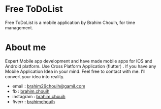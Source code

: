 # Free ToDoList
Free ToDoList is a mobile application by Brahim Chouih, for time management.

# About me
Expert Mobile app development and have made mobile apps for IOS and Android platform. Use Cross Platform Application (flutter) . If you have any Mobile Application Idea in your mind. Feel free to contact with me. I'll convert your idea into reality.

 - email : brahim26chouih@gamil.com
 - fb : [brahim.chouih](https://www.facebook.com/brahim.chouih/)
 - instagram : [brahim.chouih](https://www.instagram.com/brahim.chouih/)
 - fiverr : [brahimchouih](https://www.fiverr.com/brahimchouih)
